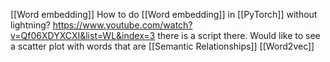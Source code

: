 [[Word embedding]]
How to do [[Word embedding]] in [[PyTorch]] without lightning?
https://www.youtube.com/watch?v=Qf06XDYXCXI&list=WL&index=3
there is a script there.
Would like to see a scatter plot with words that are [[Semantic Relationships]]
[[Word2vec]]